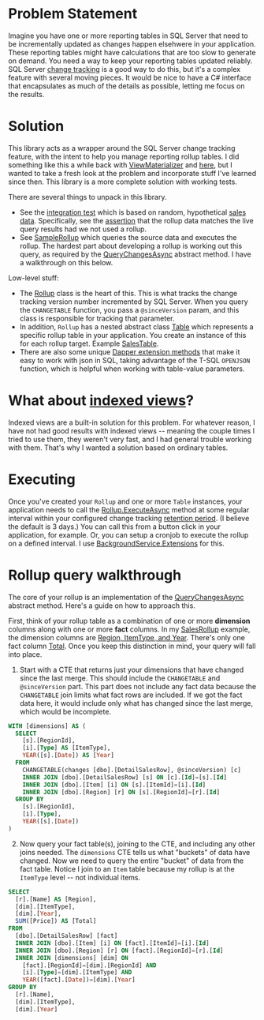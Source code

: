# Problem Statement
Imagine you have one or more reporting tables in SQL Server that need to be incrementally updated as changes happen elsehwere in your application. These reporting tables might have calculations that are too slow to generate on demand. You need a way to keep your reporting tables updated reliably. SQL Server [change tracking](https://learn.microsoft.com/en-us/sql/relational-databases/track-changes/about-change-tracking-sql-server?view=sql-server-ver16) is a good way to do this, but it's a complex feature with several moving pieces. It would be nice to have a C# interface that encapsulates as much of the details as possible, letting me focus on the results.

# Solution
This library acts as a wrapper around the SQL Server change tracking feature, with the intent to help you manage reporting rollup tables. I did something like this a while back with [ViewMaterializer](https://github.com/adamfoneil/ViewMaterializer) and [here](https://github.com/adamfoneil/SqlServerUtil/wiki/Using-ViewMaterializer), but I wanted to take a fresh look at the problem and incorporate stuff I've learned since then. This library is a more complete solution with working tests.

There are several things to unpack in this library.
- See the [integration test](https://github.com/adamfoneil/Rollup/blob/master/Rollup.Tests/Integration.cs) which is based on random, hypothetical [sales data](https://github.com/adamfoneil/Rollup/blob/master/Rollup.Tests/Entities/DetailSalesRow.cs). Specifically, see the [assertion](https://github.com/adamfoneil/Rollup/blob/master/Rollup.Tests/Integration.cs#L64) that the rollup data matches the live query results had we not used a rollup.
- See [SampleRollup](https://github.com/adamfoneil/Rollup/blob/master/Rollup.Tests/SampleRollup.cs) which queries the source data and executes the rollup. The hardest part about developing a rollup is working out this query, as required by the [QueryChangesAsync](https://github.com/adamfoneil/Rollup/blob/master/Rollup/Rollup.cs#L74) abstract method. I have a walkthrough on this below.

Low-level stuff:
- The [Rollup](https://github.com/adamfoneil/Rollup/blob/master/Rollup/Rollup.cs) class is the heart of this. This is what tracks the change tracking version number incremented by SQL Server. When you query the `CHANGETABLE` function, you pass a `@sinceVersion` param, and this class is responsible for tracking that parameter.
- In addition, `Rollup` has a nested abstract class [Table](https://github.com/adamfoneil/Rollup/blob/master/Rollup/Rollup.cs#L68) which represents a specific rollup table in your application. You create an instance of this for each rollup target. Example [SalesTable](https://github.com/adamfoneil/Rollup/blob/master/Rollup.Tests/SampleRollup.cs#L24).
- There are also some unique [Dapper extension methods](https://github.com/adamfoneil/Rollup/blob/master/Rollup/Extensions/DbConnectionExtensions.cs) that make it easy to work with json in SQL, taking advantage of the T-SQL `OPENJSON` function, which is helpful when working with table-value parameters.

# What about [indexed views](https://learn.microsoft.com/en-us/sql/relational-databases/views/create-indexed-views?view=sql-server-ver16)?
Indexed views are a built-in solution for this problem. For whatever reason, I have not had good results with indexed views -- meaning the couple times I tried to use them, they weren't very fast, and I had general trouble working with them. That's why I wanted a solution based on ordinary tables.

# Executing
Once you've created your `Rollup` and one or more `Table` instances, your application needs to call the [Rollup.ExecuteAsync](https://github.com/adamfoneil/Rollup/blob/master/Rollup/Rollup.cs#L30) method at some regular interval within your configured change tracking [retention period](https://learn.microsoft.com/en-us/sql/relational-databases/track-changes/about-change-tracking-sql-server?view=sql-server-ver16#change-tracking-cleanup). (I believe the default is 3 days.) You can call this from a button click in your application, for example. Or, you can setup a cronjob to execute the rollup on a defined interval. I use [BackgroundService.Extensions](https://github.com/adamfoneil/BackgroundService.Extensions) for this.

# Rollup query walkthrough
The core of your rollup is an implementation of the [QueryChangesAsync](https://github.com/adamfoneil/Rollup/blob/master/Rollup/Rollup.cs#L74) abstract method. Here's a guide on how to approach this.

First, think of your rollup table as a combination of one or more **dimension** columns along with one or more **fact** columns. In my [SalesRollup](https://github.com/adamfoneil/Rollup/blob/master/Rollup.Tests/Entities/SalesRollup.cs) example, the dimension columns are [Region, ItemType, and Year](https://github.com/adamfoneil/Rollup/blob/master/Rollup.Tests/Entities/SalesRollup.cs#L6-L8). There's only one fact column [Total](https://github.com/adamfoneil/Rollup/blob/master/Rollup.Tests/Entities/SalesRollup.cs#L12). Once you keep this distinction in mind, your query will fall into place.

1. Start with a CTE that returns just your dimensions that have changed since the last merge. This should include the `CHANGETABLE` and `@sinceVersion` part. This part does not include any fact data because the `CHANGETABLE` join limits what fact rows are included. If we got the fact data here, it would include only what has changed since the last merge, which would be incomplete.

```sql
WITH [dimensions] AS (
  SELECT
    [s].[RegionId],
    [i].[Type] AS [ItemType],						
    YEAR([s].[Date]) AS [Year]
  FROM
    CHANGETABLE(changes [dbo].[DetailSalesRow], @sinceVersion) [c]
    INNER JOIN [dbo].[DetailSalesRow] [s] ON [c].[Id]=[s].[Id]
    INNER JOIN [dbo].[Item] [i] ON [s].[ItemId]=[i].[Id]
    INNER JOIN [dbo].[Region] [r] ON [s].[RegionId]=[r].[Id]
  GROUP BY
    [s].[RegionId],
    [i].[Type],
    YEAR([s].[Date])
) 
```
2. Now query your fact table(s), joining to the CTE, and including any other joins needed. The `dimensions` CTE tells us what "buckets" of data have changed. Now we need to query the entire "bucket" of data from the fact table. Notice I join to an `Item` table because my rollup is at the `ItemType` level -- not individual items.

```sql
SELECT
  [r].[Name] AS [Region],
  [dim].[ItemType],
  [dim].[Year],
  SUM([Price]) AS [Total]
FROM
  [dbo].[DetailSalesRow] [fact]
  INNER JOIN [dbo].[Item] [i] ON [fact].[ItemId]=[i].[Id]
  INNER JOIN [dbo].[Region] [r] ON [fact].[RegionId]=[r].[Id]
  INNER JOIN [dimensions] [dim] ON
    [fact].[RegionId]=[dim].[RegionId] AND
    [i].[Type]=[dim].[ItemType] AND
    YEAR([fact].[Date])=[dim].[Year]
GROUP BY
  [r].[Name],
  [dim].[ItemType],
  [dim].[Year]
```
